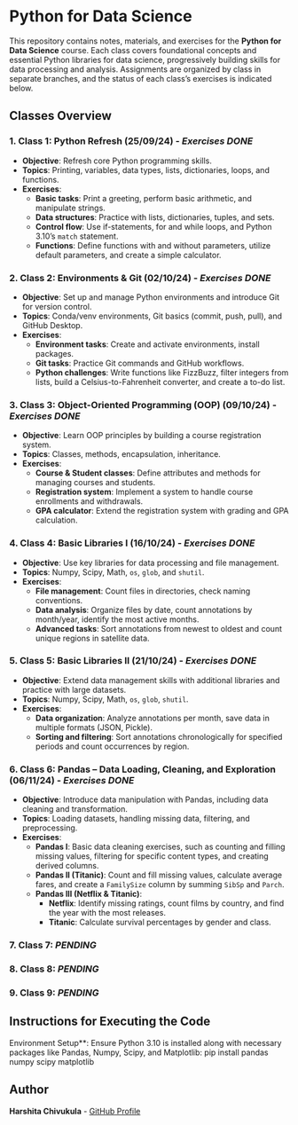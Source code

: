 # Python for Data Science 

This repository contains notes, materials, and exercises for the **Python for Data Science** course. Each class covers foundational concepts and essential Python libraries for data science, progressively building skills for data processing and analysis. Assignments are organized by class in separate branches, and the status of each class’s exercises is indicated below.

## Classes Overview

### 1. **Class 1: Python Refresh** (25/09/24) - *Exercises DONE*
   - **Objective**: Refresh core Python programming skills.
   - **Topics**: Printing, variables, data types, lists, dictionaries, loops, and functions.
   - **Exercises**:
     - **Basic tasks**: Print a greeting, perform basic arithmetic, and manipulate strings.
     - **Data structures**: Practice with lists, dictionaries, tuples, and sets.
     - **Control flow**: Use if-statements, for and while loops, and Python 3.10’s `match` statement.
     - **Functions**: Define functions with and without parameters, utilize default parameters, and create a simple calculator.

### 2. **Class 2: Environments & Git** (02/10/24) - *Exercises DONE*
   - **Objective**: Set up and manage Python environments and introduce Git for version control.
   - **Topics**: Conda/venv environments, Git basics (commit, push, pull), and GitHub Desktop.
   - **Exercises**:
     - **Environment tasks**: Create and activate environments, install packages.
     - **Git tasks**: Practice Git commands and GitHub workflows.
     - **Python challenges**: Write functions like FizzBuzz, filter integers from lists, build a Celsius-to-Fahrenheit converter, and create a to-do list.

### 3. **Class 3: Object-Oriented Programming (OOP)** (09/10/24) - *Exercises DONE*
   - **Objective**: Learn OOP principles by building a course registration system.
   - **Topics**: Classes, methods, encapsulation, inheritance.
   - **Exercises**:
     - **Course & Student classes**: Define attributes and methods for managing courses and students.
     - **Registration system**: Implement a system to handle course enrollments and withdrawals.
     - **GPA calculator**: Extend the registration system with grading and GPA calculation.

### 4. **Class 4: Basic Libraries I** (16/10/24) - *Exercises DONE*
   - **Objective**: Use key libraries for data processing and file management.
   - **Topics**: Numpy, Scipy, Math, `os`, `glob`, and `shutil`.
   - **Exercises**:
     - **File management**: Count files in directories, check naming conventions.
     - **Data analysis**: Organize files by date, count annotations by month/year, identify the most active months.
     - **Advanced tasks**: Sort annotations from newest to oldest and count unique regions in satellite data.

### 5. **Class 5: Basic Libraries II** (21/10/24) - *Exercises DONE*
   - **Objective**: Extend data management skills with additional libraries and practice with large datasets.
   - **Topics**: Numpy, Scipy, Math, `os`, `glob`, `shutil`.
   - **Exercises**:
     - **Data organization**: Analyze annotations per month, save data in multiple formats (JSON, Pickle).
     - **Sorting and filtering**: Sort annotations chronologically for specified periods and count occurrences by region.

### 6. **Class 6: Pandas – Data Loading, Cleaning, and Exploration** (06/11/24) - *Exercises DONE*
   - **Objective**: Introduce data manipulation with Pandas, including data cleaning and transformation.
   - **Topics**: Loading datasets, handling missing data, filtering, and preprocessing.
   - **Exercises**:
     - **Pandas I**: Basic data cleaning exercises, such as counting and filling missing values, filtering for specific content types, and creating derived columns.
     - **Pandas II (Titanic)**: Count and fill missing values, calculate average fares, and create a `FamilySize` column by summing `SibSp` and `Parch`.
     - **Pandas III (Netflix & Titanic)**:
       - **Netflix**: Identify missing ratings, count films by country, and find the year with the most releases.
       - **Titanic**: Calculate survival percentages by gender and class.

### 7. Class 7: *PENDING*
### 8. Class 8: *PENDING*
### 9. Class 9: *PENDING*

## Instructions for Executing the Code

  Environment Setup**: Ensure Python 3.10 is installed along with necessary packages like Pandas, Numpy, Scipy, and Matplotlib:
     pip install pandas numpy scipy matplotlib

## Author

**Harshita Chivukula** - [GitHub Profile](https://github.com/harshita-chivukula)
